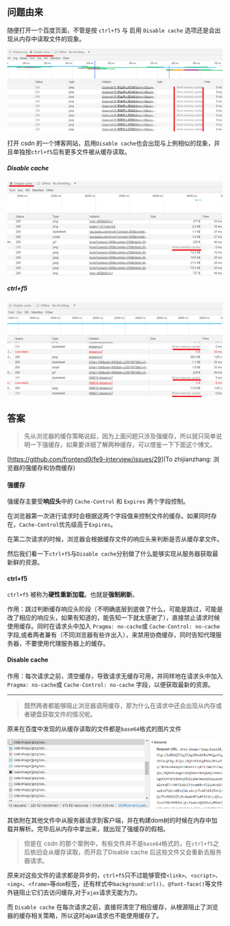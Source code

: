 ## 问题由来

随便打开一个百度页面，不管是按 `ctrl+f5` 与 启用 `Disable cache` 选项还是会出现从内存中读取文件的现象。

![1556770824309](1556770824309.png)

打开 csdn 的一个博客网站，启用`Disable cache`也会出现与上例相似的现象，并且单独按`ctrl+f5`后有更多文件被从缓存读取。

##### Disable cache

![1556771334594](1556771334594.png)

##### ctrl+f5

![1556771636308](1556771636308.png)

## 答案

> 先从浏览器的缓存策略说起，因为上面问题只涉及强缓存，所以就只简单说明一下强缓存，如果要详细了解两种缓存，可以借鉴一下下面这个博文。

[<https://github.com/frontend9/fe9-interview/issues/29>](To zhijianzhang: 浏览器的强缓存和协商缓存)

#### 强缓存

强缓存主要受**响应头**中的 `Cache-Control` 和 `Expires` 两个字段控制。

在浏览器第一次进行请求时会根据这两个字段值来控制文件的缓存。如果同时存在，`Cache-Control`优先级高于`Expires`。

在第二次请求的时候，浏览器会根据缓存文件的响应头来判断是否从缓存拿文件。

然后我们看一下`ctrl+f5`与`Disable cache`分别做了什么能够实现从服务器获取最新鲜的资源。

#### ctrl+f5

`ctrl+f5` 被称为**硬性重新加载**。也就是**强制刷新**。

作用：跳过判断缓存响应头阶段（不明确底层到底做了什么，可能是跳过，可能是改了相应的响应头，如果有知道的，能告知一下就太感谢了），直接禁止请求时候使用缓存。同时在请求头中加入 `Pragma: no-cache`或 `Cache-Control: no-cache` 字段,或者两者兼有（不同浏览器有些许出入），来禁用协商缓存，同时告知代理服务器，不要使用代理服务器上的缓存。

#### Disable cache

作用：每次请求之前，清空缓存，导致请求无缓存可用，并同样地在请求头中加入 `Pragma: no-cache`或 `Cache-Control: no-cache` 字段，以便获取最新的资源。

-----

> 既然两者都能够阻止浏览器调用缓存，那为什么在请求中还会出现从内存或者硬盘获取文件的情况呢。

原来在百度中发现的从缓存读取的文件都是`base64`格式的图片文件

![1556777695903](1556777695903.png)

其依附在其他文件中从服务器请求到客户端，并在构建dom树的时候在内存中加载并解析。完毕后从内存中拿出来，就出现了强缓存的假相。

> 但是在 csdn 的那个案例中，有些文件并不是`base64`格式的，在`ctrl+f5`之后依旧会从缓存读取，而开启了Disable cache 后这些文件又会重新去服务器请求。

原来对这些文件的请求都是异步的，`ctrl+f5`只不过能够管控`<link>`、`<script>`、`<img>`、`<frame>`等`dom`标签，还有样式中`background:url()`、`@font-face()`等文件外链阻止它们去访问缓存,对于`ajax`请求无能为力。

而 `Disable cache` 在每次请求之前，直接将清空了相应缓存，从根源阻止了浏览器的缓存相关策略，所以这时ajax请求也不能使用缓存了。
